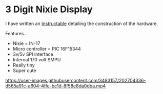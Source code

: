 # 3 Digit Nixie Display #
I have written an <a href="https://www.instructables.com/SPI-Nixie-Display/" target="_blank" />Instructable</a> detailing the construction of the hardware.

Features...
  * Nixie = IN-17
  * Micro controller = PIC 16F15344
  * 3v/5v SPI interface
  * Internal 170 volt SMPU
  * Really tiny
  * Super cute
  
https://user-images.githubusercontent.com/3483157/202704336-d565a91c-a604-4ffe-bc1d-8f58e8da0dba.mp4
